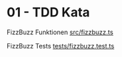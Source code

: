 # 01 - TDD Kata
FizzBuzz Funktionen [src/fizzbuzz.ts](https://github.com/chicchaikala/HTW-M1-SS25/blob/main/01_tdd_kata/src/fizzbuzz.ts)

FizzBuzz Tests [tests/fizzbuzz.test.ts](https://github.com/chicchaikala/HTW-M1-SS25/blob/main/01_tdd_kata/tests/fizzbuzz.test.ts)
